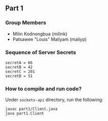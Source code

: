 ## Part 1
### Group Members
- Milin Kodnongbua (milink)
- Patsawee "Louis" Maliyam (maliyp)

### Sequence of Server Secrets
```
secretA = 66
secretB = 42
secretC = 201
secretD = 51
```

### How to compile and run code?
Under `sockets-api` directory, run the following:
```
javac part1/Client.java
java part1.Client
```